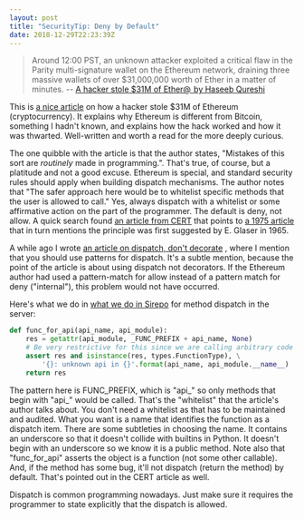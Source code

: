 ```yaml
---
layout: post
title: "SecurityTip: Deny by Default"
date: 2018-12-29T22:23:39Z
---
```


> Around 12:00 PST, an unknown attacker exploited a critical flaw in
> the Parity multi-signature wallet on the Ethereum network, draining
> three massive wallets of over $31,000,000 worth of Ether in a matter
> of minutes. --
> [A hacker stole $31M of Ether@&#8202; by Haseeb Qureshi](http://n99.us/wfy)

This is [a nice article](http://n99.us/wfy) on how a hacker stole $31M
of Ethereum (cryptocurrency). It explains why Ethereum is different
from Bitcoin, something I hadn't known, and explains how the hack
worked and how it was thwarted. Well-written and worth a read for the
more deeply curious.

The one quibble with the article is that the author states, "Mistakes
of this sort are *routinely* made in programming.". That's true, of
course, but a platitude and not a good excuse. Ethereum is special,
and standard security rules should apply when building dispatch
mechanisms. The author notes that "The safer approach here would be to
whitelist specific methods that the user is allowed to call." Yes,
always dispatch with a whitelist or some affirmative action on the
part of the programmer. The default is deny, not allow. A quick search
found [an article from CERT](http://n99.us/fdh) that points to
[a 1975 article](http://n99.us/fss) that in turn mentions the
principle was first suggested by E. Glaser in 1965.

A while ago I wrote
[an article on dispatch, don't decorate](../Dispatch_Do_not_Decorate)
, where I mention that you should use patterns for dispatch. It's a
subtle mention, because the point of the article is about using
dispatch not decorators. If the Ethereum author had used a
pattern-match for allow instead of a pattern match for deny
("internal"), this problem would not have occurred.

Here's what we do in [what we do in Sirepo](http://n99.us/agw) for
method dispatch in the server:

```py
def func_for_api(api_name, api_module):
    res = getattr(api_module, _FUNC_PREFIX + api_name, None)
    # Be very restrictive for this since we are calling arbitrary code
    assert res and isinstance(res, types.FunctionType), \
        '{}: unknown api in {}'.format(api_name, api_module.__name__)
    return res
```

The pattern here is FUNC_PREFIX, which is "api_" so only methods that
begin with "api_" would be called. That's the "whitelist" that the
article's author talks about. You don't need a whitelist as that has
to be maintained and audited. What you want is a name that identifies
the function as a dispatch item. There are some subtleties in choosing
the name. It contains an underscore so that it doesn't collide with
builtins in Python. It doesn't begin with an underscore so we know it
is a public method. Note also that "func_for_api" asserts the object
is a function (not some other callable). And, if the method has some
bug, it'll not dispatch (return the method) by default. That's pointed
out in the CERT article as well.

Dispatch is common programming nowadays. Just make sure it requires
the programmer to state explicitly that the dispatch is allowed.
